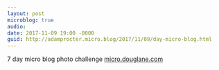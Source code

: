 ```yaml
---
layout: post
microblog: true
audio: 
date: 2017-11-09 19:00 -0000
guid: http://adamprocter.micro.blog/2017/11/09/day-micro-blog.html
---
```

7 day micro blog photo challenge  [micro.douglane.com](http://micro.douglane.com/2017/11/09/microblog-photo-challenge.html)
